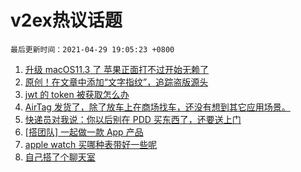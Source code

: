 # v2ex热议话题

`最后更新时间：2021-04-29 19:05:23 +0800`

1. [升级 macOS11.3 了 苹果正面打不过开始无赖了](https://www.v2ex.com/t/773925)
1. [原创！在文章中添加“文字指纹”，追踪盗版源头](https://www.v2ex.com/t/774059)
1. [jwt 的 token 被获取怎么办](https://www.v2ex.com/t/774028)
1. [AirTag 发货了，除了放车上在商场找车，还没有想到其它应用场景。](https://www.v2ex.com/t/774039)
1. [快递员对我说：你以后别在 PDD 买东西了，还要送上门](https://www.v2ex.com/t/774119)
1. [[搭团队] 一起做一款 App 产品](https://www.v2ex.com/t/774007)
1. [apple watch 买哪种表带好一些呢](https://www.v2ex.com/t/774057)
1. [自己搭了个聊天室](https://www.v2ex.com/t/774073)

